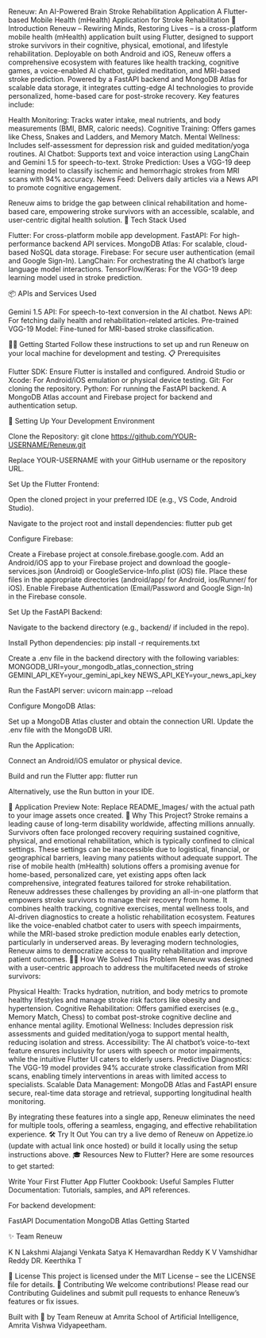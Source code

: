 Reneuw: An AI-Powered Brain Stroke Rehabilitation Application
A Flutter-based Mobile Health (mHealth) Application for Stroke Rehabilitation
📌 Introduction
Reneuw – Rewiring Minds, Restoring Lives – is a cross-platform mobile health (mHealth) application built using Flutter, designed to support stroke survivors in their cognitive, physical, emotional, and lifestyle rehabilitation. Deployable on both Android and iOS, Reneuw offers a comprehensive ecosystem with features like health tracking, cognitive games, a voice-enabled AI chatbot, guided meditation, and MRI-based stroke prediction. Powered by a FastAPI backend and MongoDB Atlas for scalable data storage, it integrates cutting-edge AI technologies to provide personalized, home-based care for post-stroke recovery.
Key features include:

Health Monitoring: Tracks water intake, meal nutrients, and body measurements (BMI, BMR, caloric needs).
Cognitive Training: Offers games like Chess, Snakes and Ladders, and Memory Match.
Mental Wellness: Includes self-assessment for depression risk and guided meditation/yoga routines.
AI Chatbot: Supports text and voice interaction using LangChain and Gemini 1.5 for speech-to-text.
Stroke Prediction: Uses a VGG-19 deep learning model to classify ischemic and hemorrhagic strokes from MRI scans with 94% accuracy.
News Feed: Delivers daily articles via a News API to promote cognitive engagement.

Reneuw aims to bridge the gap between clinical rehabilitation and home-based care, empowering stroke survivors with an accessible, scalable, and user-centric digital health solution.
🏁 Tech Stack Used

Flutter: For cross-platform mobile app development.
FastAPI: For high-performance backend API services.
MongoDB Atlas: For scalable, cloud-based NoSQL data storage.
Firebase: For secure user authentication (email and Google Sign-In).
LangChain: For orchestrating the AI chatbot’s large language model interactions.
TensorFlow/Keras: For the VGG-19 deep learning model used in stroke prediction.

📦 APIs and Services Used

Gemini 1.5 API: For speech-to-text conversion in the AI chatbot.
News API: For fetching daily health and rehabilitation-related articles.
Pre-trained VGG-19 Model: Fine-tuned for MRI-based stroke classification.

🏃‍♂️ Getting Started
Follow these instructions to set up and run Reneuw on your local machine for development and testing.
📋 Prerequisites

Flutter SDK: Ensure Flutter is installed and configured.
Android Studio or Xcode: For Android/iOS emulation or physical device testing.
Git: For cloning the repository.
Python: For running the FastAPI backend.
A MongoDB Atlas account and Firebase project for backend and authentication setup.

🧱 Setting Up Your Development Environment

Clone the Repository:
git clone https://github.com/YOUR-USERNAME/Reneuw.git

Replace YOUR-USERNAME with your GitHub username or the repository URL.

Set Up the Flutter Frontend:

Open the cloned project in your preferred IDE (e.g., VS Code, Android Studio).

Navigate to the project root and install dependencies:
flutter pub get




Configure Firebase:

Create a Firebase project at console.firebase.google.com.
Add an Android/iOS app to your Firebase project and download the google-services.json (Android) or GoogleService-Info.plist (iOS) file.
Place these files in the appropriate directories (android/app/ for Android, ios/Runner/ for iOS).
Enable Firebase Authentication (Email/Password and Google Sign-In) in the Firebase console.


Set Up the FastAPI Backend:

Navigate to the backend directory (e.g., backend/ if included in the repo).

Install Python dependencies:
pip install -r requirements.txt


Create a .env file in the backend directory with the following variables:
MONGODB_URI=your_mongodb_atlas_connection_string
GEMINI_API_KEY=your_gemini_api_key
NEWS_API_KEY=your_news_api_key


Run the FastAPI server:
uvicorn main:app --reload




Configure MongoDB Atlas:

Set up a MongoDB Atlas cluster and obtain the connection URI.
Update the .env file with the MongoDB URI.


Run the Application:

Connect an Android/iOS emulator or physical device.

Build and run the Flutter app:
flutter run


Alternatively, use the Run button in your IDE.




👀 Application Preview
Note: Replace README_Images/ with the actual path to your image assets once created.
📝 Why This Project?
Stroke remains a leading cause of long-term disability worldwide, affecting millions annually. Survivors often face prolonged recovery requiring sustained cognitive, physical, and emotional rehabilitation, which is typically confined to clinical settings. These settings can be inaccessible due to logistical, financial, or geographical barriers, leaving many patients without adequate support. The rise of mobile health (mHealth) solutions offers a promising avenue for home-based, personalized care, yet existing apps often lack comprehensive, integrated features tailored for stroke rehabilitation.
Reneuw addresses these challenges by providing an all-in-one platform that empowers stroke survivors to manage their recovery from home. It combines health tracking, cognitive exercises, mental wellness tools, and AI-driven diagnostics to create a holistic rehabilitation ecosystem. Features like the voice-enabled chatbot cater to users with speech impairments, while the MRI-based stroke prediction module enables early detection, particularly in underserved areas. By leveraging modern technologies, Reneuw aims to democratize access to quality rehabilitation and improve patient outcomes.
🏃‍♂️ How We Solved This Problem
Reneuw was designed with a user-centric approach to address the multifaceted needs of stroke survivors:

Physical Health: Tracks hydration, nutrition, and body metrics to promote healthy lifestyles and manage stroke risk factors like obesity and hypertension.
Cognitive Rehabilitation: Offers gamified exercises (e.g., Memory Match, Chess) to combat post-stroke cognitive decline and enhance mental agility.
Emotional Wellness: Includes depression risk assessments and guided meditation/yoga to support mental health, reducing isolation and stress.
Accessibility: The AI chatbot’s voice-to-text feature ensures inclusivity for users with speech or motor impairments, while the intuitive Flutter UI caters to elderly users.
Predictive Diagnostics: The VGG-19 model provides 94% accurate stroke classification from MRI scans, enabling timely interventions in areas with limited access to specialists.
Scalable Data Management: MongoDB Atlas and FastAPI ensure secure, real-time data storage and retrieval, supporting longitudinal health monitoring.

By integrating these features into a single app, Reneuw eliminates the need for multiple tools, offering a seamless, engaging, and effective rehabilitation experience.
🛠 Try It Out
You can try a live demo of Reneuw on Appetize.io (update with actual link once hosted) or build it locally using the setup instructions above.
🎓 Resources
New to Flutter? Here are some resources to get started:

Write Your First Flutter App
Flutter Cookbook: Useful Samples
Flutter Documentation: Tutorials, samples, and API references.

For backend development:

FastAPI Documentation
MongoDB Atlas Getting Started

✨ Team Reneuw

K N Lakshmi
Alajangi Venkata Satya
K Hemavardhan Reddy
K V Vamshidhar Reddy
DR. Keerthika T

📜 License
This project is licensed under the MIT License – see the LICENSE file for details.
🙌 Contributing
We welcome contributions! Please read our Contributing Guidelines and submit pull requests to enhance Reneuw’s features or fix issues.

Built with 💙 by Team Reneuw at Amrita School of Artificial Intelligence, Amrita Vishwa Vidyapeetham.
